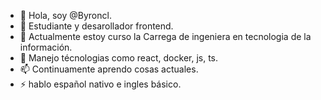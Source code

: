 - 👋 Hola, soy @Byroncl.
- 👀 Estudiante y desarollador frontend.
- 🌱 Actualmente estoy curso la Carrega de ingeniera en tecnologia de la información.
- 💞️ Manejo técnologias como react, docker, js, ts.
- 📫 Continuamente aprendo cosas actuales.
- ⚡ hablo español nativo e ingles básico.

<!---
Byroncl/Byroncl is a ✨ special ✨ repository because its `README.md` (this file) appears on your GitHub profile.
You can click the Preview link to take a look at your changes.
--->
